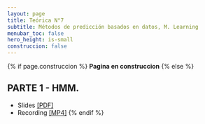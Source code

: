 ```yaml
---
layout: page
title: Teórica N°7
subtitle: Métodos de predicción basados en datos, M. Learning
menubar_toc: false
hero_height: is-small
construccion: false
---
```


{% if page.construccion %}
**Pagina en construccion**
{% else %}
## PARTE 1 - HMM.
- Slides [[PDF]](https://drive.google.com/file/d/1ASe7wOv7a92WyA4GnoNgoCE-xE47POaR/view?usp=sharing)
- Recording [[MP4]](https://drive.google.com/file/d/1LQ06HbIoUmE0qqcrZL2StoSfm31zgJSH/view?usp=sharing)
{% endif %}